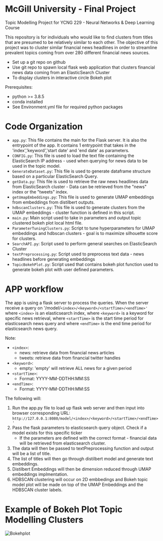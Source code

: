 # McGill University - Final Project  
Topic Modelling Project for YCNG 229 - Neural Networks & Deep Learning Course

This repository is for individuals who would like to find clusters from titles that are presumed to be relatively similar to each other. The objective of this project was to cluster similar financial news headlines in order to streamline prevalent topics coming from over 280 different financial news sources. 

  * Set up a git repo on github
  * Use git repo to spawn local flask web application that clusters financial news data coming from an ElasticSearch Cluster
  * To display clusters in interactive circle Bokeh plot 

Prerequisites:

* python >= 3.8.5
* conda installed
* See Environment.yml file for required python packages

# Code Organization 
 * `app.py`: This file contains the main for the Flask server. It is also the entrypoint of the app. It contains 1 entrypoint that takes in the 'index','keyword','start date' and 'end date' as parameters.
 * `CONFIG.py`: This file is used to load the text file containing the ElasticSearch IP address - used when querying for news data to be used in the topic model.
 * `GenerateDataset.py`: This file is used to generate dataframe structure based on a particular ElasticSearch Query.
 * `getData.py`: This file is used to retrieve the raw news headlines data from ElasticSearch cluster - Data can be retrieved from the "news" index or the "tweets" index. 
 * `getUmapEmbeddings.py`: This file is used to generate UMAP embeddings from embeddings from distilbert outputs.
 * `hdbscanClusters.py`: This file is used to generate clusters from the UMAP embeddings - cluster function is defined in this script.
 * `main.py`: Main script used to take in parameters and output topic clustered bokeh plot local html file. 
 * `ParameterTuningClusters.py`: Script to tune hyperparameters for UMAP embeddings and hdbscan clusters - goal is to maximize silhouette score for clusters. 
 * `SearchAPI.py`: Script used to perform general searches on ElasticSearch Cluster
 * `textPreprocessing.py`: Script used to preprocess text data - news headlines before generating embeddings
 * `TopicBokehPlot.py`: Script used that contains bokeh plot function used to generate bokeh plot with user defined parameters. 

# APP workflow
The app is using a flask server to process the queries. When the server receive a query on '/model/`<index>/<keyword>/<startTime>/<endTime>'` where `<index>` is an elasticsearch index, where `<keyword>` is a keyword for specific news retrieval, where `<startTime>` is the start time period for elasticsearch news query and where `<endTime>` is the end time period for elasticsearch news query.
 
 Note: 
 * `<index>`:
   * news: retrieve data from financial news articles
   * tweets: retrieve data from financial twitter handles
 * `<keyword>`:
   * empty: 'empty' will retrieve ALL news for a given period
 * `<startTime>`:
   * Format: YYYY-MM-DDTHH:MM:SS 
 * `<endTime>`:
   * Format: YYYY-MM-DDTHH:MM:SS 
 
The following will:
1. Run the app.py file to load up flask web server and then input into browser corresponding URL: `http://127.0.0.1:8080/model/<index>/<keyword>/<startTime>/<endTime>'`
2. Pass the flask parameters to elasticsearch query object. Check if a model exists for this specific ticker
    - If the parameters are defined with the correct format - financial data will be retrieved from elasticsearch cluster. 
2. The data will then be passed to textPreprocessing function and output will be a list of title. 
3. The list of titles will then go through distilbert model and generate text embeddings. 
4. Distilbert Embeddings will then be dimension reduced through UMAP embeddings implmentation. 
5. HDBSCAN clustering will occur on 2D embbedings and Bokeh topic model plot will be made on top of the UMAP Embeddings and the HDBSCAN cluster labels. 

 
# Example of Bokeh Plot Topic Modelling Clusters
![Bokehplot](https://user-images.githubusercontent.com/42786192/124517259-88dbfb00-ddb1-11eb-8194-4b2cf3405633.png)

